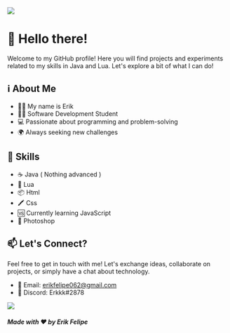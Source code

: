 <img src="https://i.pinimg.com/originals/8f/06/9d/8f069d9c53b0c31881204232f50da0cf.gif">

# 👋 Hello there!

Welcome to my GitHub profile! Here you will find projects and experiments related to my skills in Java and Lua. Let's explore a bit of what I can do!

<!-- Add a section with your basic information, such as name, occupation, and contact -->

## ℹ️ About Me

- 🙋‍♂️ My name is Erik
- 👨‍🎓 Software Development Student
- 💻 Passionate about programming and problem-solving
- 🌍 Always seeking new challenges

## 🚀 Skills

- ☕️ Java ( Nothing advanced )
- 🌙 Lua
- 📦 Html
- 🖍 Css
- 🆚 Currently learning JavaScript
- 📇 Photoshop

## 📫 Let's Connect?

Feel free to get in touch with me! Let's exchange ideas, collaborate on projects, or simply have a chat about technology.

- 📧 Email: erikfelipe062@gmail.com
- 💬 Discord: Erkkk#2878

<img src="https://media.tenor.com/Vant9OGye9gAAAAC/rainbow-bar-divider.gif ">

##### Made with ❤️ by Erik Felipe

